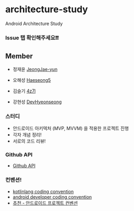 # architecture-study
Android Architecture Study 

### Issue 탭 확인해주세요❗️❗️

## Member
- 정재윤 [JeongJae-yun](https://github.com/JeongJae-yun)

- 오해성 [Haeseong5](https://github.com/Haeseong5)

- 김슬기 [4z7l](https://github.com/4z7l)

- 강현성 [DevHyeonseong](https://github.com/DevHyeonseong)

### 스터디
- 안드로이드 아키텍처 (MVP, MVVM) 을 적용한 프로젝트 진행
- 각자 개념 정리!
- 서로의 코드 리뷰!

### Github API
- [Github API](https://developer.github.com/v3/)

### 컨벤션!
- [kotlinlang coding convention](https://kotlinlang.org/docs/reference/coding-conventions.html)
- [android developer coding convention](https://developer.android.com/kotlin/style-guide)
- [추천 - 안드로이드 프로젝트 컨벤션](https://github.com/PRNDcompany/android-style-guide/blob/master/Resource.md)




